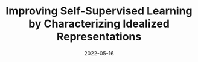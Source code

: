 ---
title: "Improving Self-Supervised Learning by Characterizing Idealized Representations"
authors_before: ""
authors_after: ", T. Hashimoto, S. Ermon, P. Liang"
award: ""
collection: publications
permalink: /publication/issl
tldr: 'We characterize idealized self-supervised representations, which leads to actionable insights for improving SSL algorithms.'
date: 2022-05-16
venue: 'NeurIPS 2022'
preprint: '' 
header: 
  teaser: 'papers/issl/Geometry_Zs.png'
paper: 'https://arxiv.org/abs/2209.06235'
code: 'https://github.com/yanndubs/invariant-self-supervised-learning' 
twitter: "https://twitter.com/yanndubs/status/1597218397150130177"
link: ''
video: ''
categories:
  - Self-Supervised Learning
  - Representation Learning
  - Invariance
  - Vision
  - Selected Papers 
---